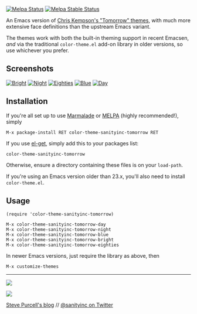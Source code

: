 [![Melpa Status](http://melpa.org/packages/color-theme-sanityinc-tomorrow-badge.svg)](http://melpa.org/#/color-theme-sanityinc-tomorrow)
[![Melpa Stable Status](http://stable.melpa.org/packages/color-theme-sanityinc-tomorrow-badge.svg)](http://stable.melpa.org/#/color-theme-sanityinc-tomorrow)

An Emacs version of
[Chris Kempson's "Tomorrow" themes](https://github.com/ChrisKempson/Tomorrow-Theme),
with much more extensive face definitions than the upstream Emacs
variant.

The themes work with both the built-in theming support in recent
Emacsen, *and* via the traditional `color-theme.el` add-on library in
older versions, so use whichever you prefer.

## Screenshots ##

[![Bright](http://emacsthemes.caisah.info/wp-content/uploads/2014/01/sanityinc-tomorrow-black-150x150.png)](http://emacsthemes.caisah.info/sanityinc-tomorrow-themes/)
[![Night](http://emacsthemes.caisah.info/wp-content/uploads/2014/01/sanityinc-tomorrow-night-150x150.png)](http://emacsthemes.caisah.info/sanityinc-tomorrow-themes/)
[![Eighties](http://emacsthemes.caisah.info/wp-content/uploads/2014/01/sanityinc-tomorrow-eighties-150x150.png)](http://emacsthemes.caisah.info/sanityinc-tomorrow-themes/)
[![Blue](http://emacsthemes.caisah.info/wp-content/uploads/2014/01/sanityinc-tomorrow-blue-150x150.png)](http://emacsthemes.caisah.info/sanityinc-tomorrow-themes/)
[![Day](http://emacsthemes.caisah.info/wp-content/uploads/2014/01/sanityinc-tomorrow-day-150x150.png)](http://emacsthemes.caisah.info/sanityinc-tomorrow-themes/)

## Installation ##

If you're all set up to use [Marmalade](http://marmalade-repo.org) or
[MELPA](http://melpa.org/) (highly recommended!), simply

    M-x package-install RET color-theme-sanityinc-tomorrow RET

If you use [el-get](https://github.com/dimitri/el-get/), simply add
this to your packages list:

    color-theme-sanityinc-tomorrow

Otherwise, ensure a directory containing these files is on your `load-path`.

If you're using an Emacs version older than 23.x, you'll also need to
install `color-theme.el`.

## Usage ##

    (require 'color-theme-sanityinc-tomorrow)

    M-x color-theme-sanityinc-tomorrow-day
    M-x color-theme-sanityinc-tomorrow-night
    M-x color-theme-sanityinc-tomorrow-blue
    M-x color-theme-sanityinc-tomorrow-bright
    M-x color-theme-sanityinc-tomorrow-eighties

In newer Emacs versions, just require the library as above, then

    M-x customize-themes

<hr>

[![](http://api.coderwall.com/purcell/endorsecount.png)](http://coderwall.com/purcell)

[![](http://www.linkedin.com/img/webpromo/btn_liprofile_blue_80x15.png)](http://uk.linkedin.com/in/stevepurcell)

[Steve Purcell's blog](http://www.sanityinc.com/) // [@sanityinc on Twitter](https://twitter.com/sanityinc)


